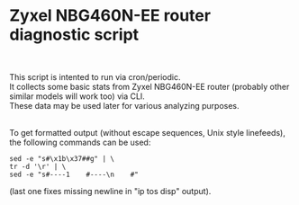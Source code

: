 # Zyxel NBG460N-EE router diagnostic script
<br>

This script is intented to run via cron/periodic.<br>
It collects some basic stats from Zyxel NBG460N-EE router
(probably other similar models will work too) via CLI.<br>
These data may be used later for various analyzing purposes.<br><br>

To get formatted output (without escape sequences, Unix style
linefeeds), the following commands can be used:

    sed -e "s#\x1b\x37##g" | \
    tr -d '\r' | \
    sed -e "s#----1    #----\n    #"

(last one fixes missing newline in "ip tos disp" output).
